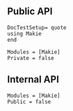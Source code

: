 ## Public API
```@meta
DocTestSetup= quote
using Makie
end
```

```@autodocs
Modules = [Makie]
Private = false
```

## Internal API
```@autodocs
Modules = [Makie]
Public = false
```